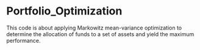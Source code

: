 # Portfolio_Optimization

This code is about applying Markowitz mean-variance optimization to determine the allocation of funds to a set of assets and yield the maximum performance.
